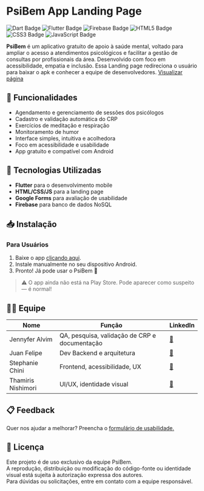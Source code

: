#  PsiBem App Landing Page
<p>
  <img src="https://img.shields.io/badge/Dart-0175C2?style=for-the-badge&logo=dart&logoColor=white" alt="Dart Badge">
  <img src="https://img.shields.io/badge/Flutter-02569B?style=for-the-badge&logo=flutter&logoColor=white" alt="Flutter Badge">
  <img src="https://img.shields.io/badge/Firebase-FFCA28?style=for-the-badge&logo=firebase&logoColor=black" alt="Firebase Badge">
  <img src="https://img.shields.io/badge/HTML5-E34F26?style=for-the-badge&logo=html5&logoColor=white" alt="HTML5 Badge">
<img src="https://img.shields.io/badge/CSS3-1572B6?style=for-the-badge&logo=css3&logoColor=white" alt="CSS3 Badge">
<img src="https://img.shields.io/badge/JavaScript-F7DF1E?style=for-the-badge&logo=javascript&logoColor=black" alt="JavaScript Badge">


</p>




**PsiBem** é um aplicativo gratuito de apoio à saúde mental, voltado para ampliar o acesso a atendimentos psicológicos e facilitar a gestão de consultas por profissionais da área. Desenvolvido com foco em acessibilidade, empatia e inclusão.
Essa Landing page redireciona o usuário para baixar o apk e conhecer a equipe de desenvolvedores. [Visualizar página](https://psi-bem-app.vercel.app/)

## 📲 Funcionalidades

- Agendamento e gerenciamento de sessões dos psicólogos
- Cadastro e validação automática do CRP
- Exercícios de meditação e respiração
- Monitoramento de humor
- Interface simples, intuitiva e acolhedora
- Foco em acessibilidade e usabilidade
- App gratuito e compatível com Android

## 🚀 Tecnologias Utilizadas

- **Flutter** para o desenvolvimento mobile
- **HTML/CSS/JS** para a landing page
- **Google Forms** para avaliação de usabilidade
- **Firebase** para banco de dados NoSQL

## 📥 Instalação

### Para Usuários

1. Baixe o app [clicando aqui](https://drive.google.com/uc?export=download&id=1zb2Ocrn_dVmanURLzzZUN5ER0fNxex3g).
2. Instale manualmente no seu dispositivo Android.
3. Pronto! Já pode usar o PsiBem 💚

> ⚠️ O app ainda não está na Play Store. Pode aparecer como suspeito — é normal!

## 👨‍💻 Equipe

| Nome               | Função                                           | LinkedIn |
|--------------------|--------------------------------------------------|----------|
| Jennyfer Alvim     | QA, pesquisa, validação de CRP e documentação    | [🔗](https://www.linkedin.com/in/jennyferalvim/) |
| Juan Felipe        | Dev Backend e arquitetura                        | [🔗](https://www.linkedin.com/in/juan-felipe-pacheco-de-freitas-14909923b/) |
| Stephanie Chini    | Frontend, acessibilidade, UX                     | [🔗](https://www.linkedin.com/in/stephaniechini/) |
| Thamiris Nishimori | UI/UX, identidade visual                         | [🔗](https://www.linkedin.com/in/thamiris-nishimori-958948238/) |




## 📋 Feedback
Quer nos ajudar a melhorar? Preencha o 
[formulário de usabilidade.](https://forms.gle/8t9jLFJv9PoE2wiq8)

## 🧾 Licença

Este projeto é de uso exclusivo da equipe PsiBem.  
A reprodução, distribuição ou modificação do código-fonte ou identidade visual está sujeita à autorização expressa dos autores.  
Para dúvidas ou solicitações, entre em contato com a equipe responsável.
